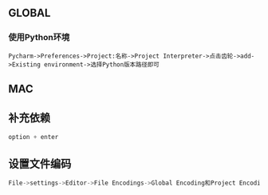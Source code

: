 ## GLOBAL

### 使用Python环境

```shell
Pycharm->Preferences->Project:名称->Project Interpreter->点击齿轮->add->Existing environment->选择Python版本路径即可
```

## MAC

## 补充依赖

```python
option + enter
```

## 设置文件编码

```python
File->settings->Editor->File Encodings->Global Encoding和Project Encoding改成UTF-8
```

